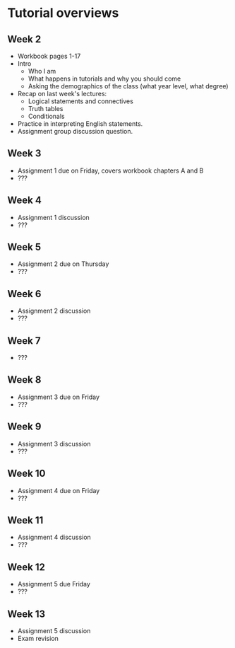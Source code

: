 # Tutorial overviews

## Week 2

* Workbook pages 1-17
* Intro
  * Who I am
  * What happens in tutorials and why you should come
  * Asking the demographics of the class (what year level, what degree)
* Recap on last week's lectures:
  * Logical statements and connectives
  * Truth tables
  * Conditionals
* Practice in interpreting English statements.
* Assignment group discussion question.

## Week 3

* Assignment 1 due on Friday, covers workbook chapters A and B
* ???

## Week 4

* Assignment 1 discussion
* ???

## Week 5

* Assignment 2 due on Thursday
* ???

## Week 6

* Assignment 2 discussion
* ???

## Week 7

* ???

## Week 8

* Assignment 3 due on Friday
* ???

## Week 9

* Assignment 3 discussion
* ???

## Week 10

* Assignment 4 due on Friday
* ???

## Week 11

* Assignment 4 discussion
* ???

## Week 12

* Assignment 5 due Friday
* ???

## Week 13

* Assignment 5 discussion
* Exam revision
